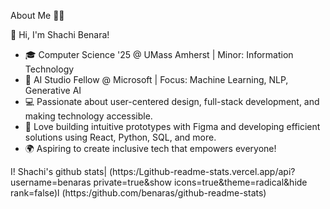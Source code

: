 About Me 👩‍💻

👋 Hi, I'm Shachi Benara!

- 🎓 Computer Science '25 @ UMass Amherst | Minor: Information Technology
- 🌟 AI Studio Fellow @ Microsoft | Focus: Machine Learning, NLP, Generative AI
- 💻 Passionate about user-centered design, full-stack development, and making technology accessible.
- 🎨 Love building intuitive prototypes with Figma and developing efficient solutions using React, Python, SQL, and more.
- 🌍 Aspiring to create inclusive tech that empowers everyone!

I! Shachi's github stats| (https:/Lgithub-readme-stats.vercel.app/api?username=benaras private=true&show icons=true&theme=radical&hide rank=false)l (https:/github.com/benaras/github-readme-stats)
